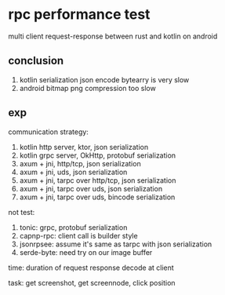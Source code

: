 # rpc performance test

multi client request-response between rust and kotlin on android

## conclusion

1. kotlin serialization json encode bytearry is very slow
2. android bitmap png compression too slow


## exp

communication strategy:

1. kotlin http server, ktor, json serialization
1. kotlin grpc server, OkHttp, protobuf serialization
1. axum + jni, http/tcp, json serialization
1. axum + jni, uds, json serialization
1. axum + jni, tarpc over http/tcp, json serialization
1. axum + jni, tarpc over uds, json serialization
1. axum + jni, tarpc over uds, bincode serialization

not test:

1. tonic: grpc, protobuf serialization
1. capnp-rpc: client call is builder style
1. jsonrpsee: assume it's same as tarpc with json serialization
1. serde-byte: need try on our image buffer


time: duration of request response decode at client

task: get screenshot, get screennode, click position
